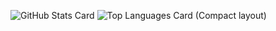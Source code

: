 ![GitHub Stats Card](https://github-readme-stats.vercel.app/api?username=2315195882&show_icons=true&count_private=true&theme=dark)
![Top Languages Card (Compact layout)](https://github-readme-stats.vercel.app/api/top-langs/?username=2315195882&theme=dark)

<!--
**Awayume/Awayume** is a ✨ _special_ ✨ repository because its `README.md` (this file) appears on your GitHub profile.

Here are some ideas to get you started:

- 🔭 I’m currently working on ...
- 🌱 I’m currently learning ...
- 👯 I’m looking to collaborate on ...
- 🤔 I’m looking for help with ...
- 💬 Ask me about ...
- 📫 How to reach me: ...
- 😄 Pronouns: ...
- ⚡ Fun fact: ...
-->
